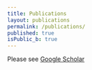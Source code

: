 ```yaml
---
title: Publications
layout: publications
permalink: /publications/
published: true
isPublic_b: true
---
```



Please see [Google Scholar](https://scholar.google.ca/citations?hl=en&user=WUN5BGgAAAAJ&view_op=list_works&sortby=pubdate)

